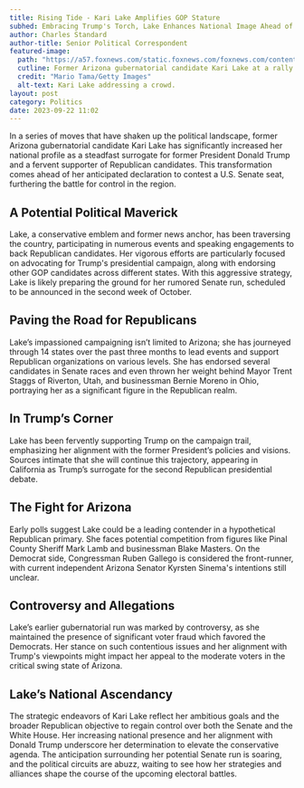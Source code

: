 ```yaml
---
title: Rising Tide - Kari Lake Amplifies GOP Stature
subhed: Embracing Trump's Torch, Lake Enhances National Image Ahead of Probable Senate Bid
author: Charles Standard
author-title: Senior Political Correspondent
featured-image: 
  path: "https://a57.foxnews.com/static.foxnews.com/foxnews.com/content/uploads/2023/09/720/405/GettyImages-1364898743.jpg?ve=1&tl=1"
  cutline: Former Arizona gubernatorial candidate Kari Lake at a rally with former President Trump.
  credit: "Mario Tama/Getty Images"
  alt-text: Kari Lake addressing a crowd.
layout: post
category: Politics
date: 2023-09-22 11:02
---
```


In a series of moves that have shaken up the political landscape, former Arizona gubernatorial candidate Kari Lake has significantly increased her national profile as a steadfast surrogate for former President Donald Trump and a fervent supporter of Republican candidates. This transformation comes ahead of her anticipated declaration to contest a U.S. Senate seat, furthering the battle for control in the region.

## A Potential Political Maverick
Lake, a conservative emblem and former news anchor, has been traversing the country, participating in numerous events and speaking engagements to back Republican candidates. Her vigorous efforts are particularly focused on advocating for Trump's presidential campaign, along with endorsing other GOP candidates across different states. With this aggressive strategy, Lake is likely preparing the ground for her rumored Senate run, scheduled to be announced in the second week of October.

## Paving the Road for Republicans
Lake’s impassioned campaigning isn’t limited to Arizona; she has journeyed through 14 states over the past three months to lead events and support Republican organizations on various levels. She has endorsed several candidates in Senate races and even thrown her weight behind Mayor Trent Staggs of Riverton, Utah, and businessman Bernie Moreno in Ohio, portraying her as a significant figure in the Republican realm.

## In Trump’s Corner
Lake has been fervently supporting Trump on the campaign trail, emphasizing her alignment with the former President’s policies and visions. Sources intimate that she will continue this trajectory, appearing in California as Trump’s surrogate for the second Republican presidential debate.

## The Fight for Arizona
Early polls suggest Lake could be a leading contender in a hypothetical Republican primary. She faces potential competition from figures like Pinal County Sheriff Mark Lamb and businessman Blake Masters. On the Democrat side, Congressman Ruben Gallego is considered the front-runner, with current independent Arizona Senator Kyrsten Sinema's intentions still unclear. 

## Controversy and Allegations
Lake’s earlier gubernatorial run was marked by controversy, as she maintained the presence of significant voter fraud which favored the Democrats. Her stance on such contentious issues and her alignment with Trump's viewpoints might impact her appeal to the moderate voters in the critical swing state of Arizona.

## Lake’s National Ascendancy
The strategic endeavors of Kari Lake reflect her ambitious goals and the broader Republican objective to regain control over both the Senate and the White House. Her increasing national presence and her alignment with Donald Trump underscore her determination to elevate the conservative agenda. The anticipation surrounding her potential Senate run is soaring, and the political circuits are abuzz, waiting to see how her strategies and alliances shape the course of the upcoming electoral battles.
